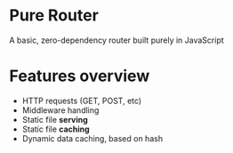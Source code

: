# Pure Router

A basic, zero-dependency router built purely in JavaScript

# Features overview

- HTTP requests (GET, POST, etc)
- Middleware handling
- Static file **serving**
- Static file **caching**
- Dynamic data caching, based on hash
